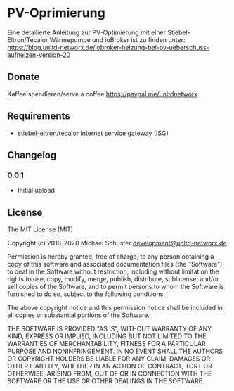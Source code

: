 # PV-Oprimierung
Eine detailierte Anleitung zur PV-Optimierung mit einer Stiebel-Eltron/Tecalor Wärmepumpe und ioBroker ist zu finden unter:
https://blog.unltd-networx.de/iobroker-heizung-bei-pv-ueberschuss-aufheizen-version-20

## Donate

Kaffee spendieren/serve a coffee
<https://paypal.me/unltdnetworx>

## Requirements

* stiebel-eltron/tecalor internet service gateway (ISG)

## Changelog

### 0.0.1

* Initial upload

## License

The MIT License (MIT)

Copyright (c) 2018-2020 Michael Schuster <development@unltd-networx.de>

Permission is hereby granted, free of charge, to any person obtaining a copy
of this software and associated documentation files (the "Software"), to deal
in the Software without restriction, including without limitation the rights
to use, copy, modify, merge, publish, distribute, sublicense, and/or sell
copies of the Software, and to permit persons to whom the Software is
furnished to do so, subject to the following conditions:

The above copyright notice and this permission notice shall be included in
all copies or substantial portions of the Software.

THE SOFTWARE IS PROVIDED "AS IS", WITHOUT WARRANTY OF ANY KIND, EXPRESS OR
IMPLIED, INCLUDING BUT NOT LIMITED TO THE WARRANTIES OF MERCHANTABILITY,
FITNESS FOR A PARTICULAR PURPOSE AND NONINFRINGEMENT. IN NO EVENT SHALL THE
AUTHORS OR COPYRIGHT HOLDERS BE LIABLE FOR ANY CLAIM, DAMAGES OR OTHER
LIABILITY, WHETHER IN AN ACTION OF CONTRACT, TORT OR OTHERWISE, ARISING FROM,
OUT OF OR IN CONNECTION WITH THE SOFTWARE OR THE USE OR OTHER DEALINGS IN
THE SOFTWARE.
